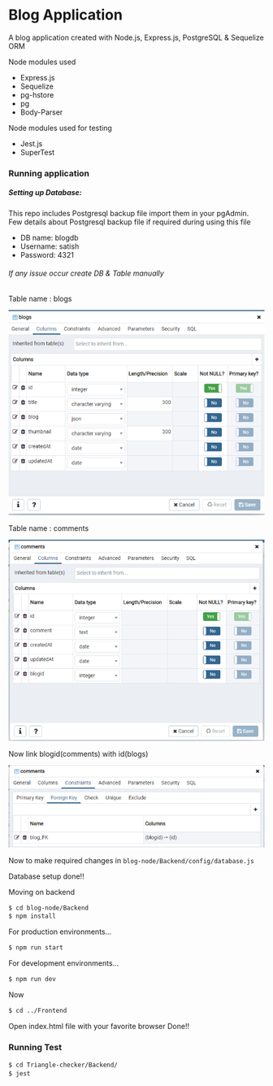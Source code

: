# Blog Application

A blog application created with Node.js, Express.js, PostgreSQL & Sequelize ORM

Node modules used
  - Express.js
  - Sequelize 
  - pg-hstore
  - pg
  - Body-Parser

Node modules used for testing
  - Jest.js
  - SuperTest

### Running application

##### Setting up Database:

This repo includes Postgresql backup file import them in your pgAdmin. Few details about Postgresql backup file if required during using this file
- DB name: blogdb
- Username: satish
- Password: 4321


###### If any issue occur create DB & Table manually

Table name : blogs

![](Images/blog-tabel.png)

Table name : comments

![](Images/comment-tabel.png)

Now link blogid(comments) with id(blogs)

![](Images/relationship.png)

Now to make required changes in ```blog-node/Backend/config/database.js  ```

Database setup done!!

Moving on backend

```sh
$ cd blog-node/Backend
$ npm install
```

For production environments...

```sh
$ npm run start
```

For development environments...

```sh
$ npm run dev
```
Now
```sh
$ cd ../Frontend
```
Open index.html file with your favorite browser
Done!!

### Running Test

```sh
$ cd Triangle-checker/Backend/
$ jest
```

